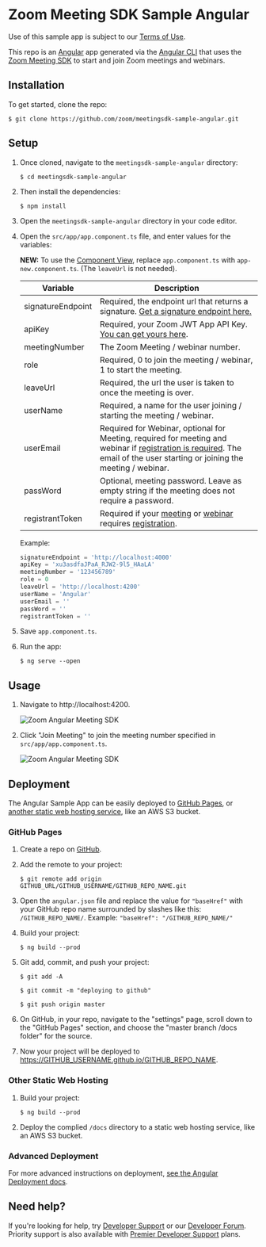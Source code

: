 # Zoom Meeting SDK Sample Angular

Use of this sample app is subject to our [Terms of Use](https://zoom.us/docs/en-us/zoom_api_license_and_tou.html).

This repo is an [Angular](https://angular.io/) app generated via the [Angular CLI](https://cli.angular.io/) that uses the [Zoom Meeting SDK](https://marketplace.zoom.us/docs/sdk/native-sdks/web) to start and join Zoom meetings and webinars.

## Installation

To get started, clone the repo:

`$ git clone https://github.com/zoom/meetingsdk-sample-angular.git`

## Setup

1. Once cloned, navigate to the `meetingsdk-sample-angular` directory:

   `$ cd meetingsdk-sample-angular`

1. Then install the dependencies:

   `$ npm install`

1. Open the `meetingsdk-sample-angular` directory in your code editor.

1. Open the `src/app/app.component.ts` file, and enter values for the variables:

   **NEW:** To use the [Component View](https://marketplace.zoom.us/docs/sdk/native-sdks/web/component-view), replace `app.component.ts` with `app-new.component.ts`. (The `leaveUrl` is not needed).

   | Variable                   | Description |
   | -----------------------|-------------|
   | signatureEndpoint          | Required, the endpoint url that returns a signature. [Get a signature endpoint here.](https://github.com/zoom/meetingsdk-sample-signature-node.js) |
   | apiKey                   | Required, your Zoom JWT App API Key. [You can get yours here](https://marketplace.zoom.us/develop/create). |
   | meetingNumber                   | The Zoom Meeting / webinar number. |
   | role                   | Required, 0 to join the meeting / webinar, 1 to start the meeting. |
   | leaveUrl                   | Required, the url the user is taken to once the meeting is over. |
   | userName                   | Required, a name for the user joining / starting the meeting / webinar. |
   | userEmail                   | Required for Webinar, optional for Meeting, required for meeting and webinar if [registration is required]([registration](https://support.zoom.us/hc/en-us/articles/360054446052-Managing-meeting-and-webinar-registration)). The email of the user starting or joining the meeting / webinar. |
   | passWord                   | Optional, meeting password. Leave as empty string if the meeting does not require a password. |
   | registrantToken            | Required if your [meeting](https://marketplace.zoom.us/docs/sdk/native-sdks/web/client-view/meetings#join-registered) or [webinar](https://marketplace.zoom.us/docs/sdk/native-sdks/web/client-view/webinars) requires [registration](https://support.zoom.us/hc/en-us/articles/360054446052-Managing-meeting-and-webinar-registration). |

   Example:

   ```js
   signatureEndpoint = 'http://localhost:4000'
   apiKey = 'xu3asdfaJPaA_RJW2-9l5_HAaLA'
   meetingNumber = '123456789'
   role = 0
   leaveUrl = 'http://localhost:4200'
   userName = 'Angular'
   userEmail = ''
   passWord = ''
   registrantToken = ''
   ```

1. Save `app.component.ts`.

1. Run the app:

   `$ ng serve --open`

## Usage

1. Navigate to http://localhost:4200.

   ![Zoom Angular Meeting SDK](https://camo.githubusercontent.com/2302ae1a124c5ba0b780f76477f02da7169bbe7d3928d8579f8b9e6e12919ff6/68747470733a2f2f73332e616d617a6f6e6177732e636f6d2f757365722d636f6e74656e742e73746f706c696768742e696f2f31393830382f31353833373839303537393239)

1. Click "Join Meeting" to join the meeting number specified in `src/app/app.component.ts`.

   ![Zoom Angular Meeting SDK](https://camo.githubusercontent.com/a5fc99286795a8393d62358e35737bc5ab51d50463b230d7a552677017e8fdc3/68747470733a2f2f73332e616d617a6f6e6177732e636f6d2f757365722d636f6e74656e742e73746f706c696768742e696f2f31393830382f31353833373839303639323138)

## Deployment

The Angular Sample App can be easily deployed to [GitHub Pages](#github-pages), or [another static web hosting service](#other-static-web-hosting), like an AWS S3 bucket.

### GitHub Pages

1. Create a repo on [GitHub](https://github.com).

1. Add the remote to your project:

   `$ git remote add origin GITHUB_URL/GITHUB_USERNAME/GITHUB_REPO_NAME.git`

1. Open the `angular.json` file and replace the value for `"baseHref"` with your GitHub repo name surrounded by slashes like this: `/GITHUB_REPO_NAME/`. Example: `"baseHref": "/GITHUB_REPO_NAME/"`

1. Build your project:

   `$ ng build --prod`

1. Git add, commit, and push your project:

   `$ git add -A`

   `$ git commit -m "deploying to github"`

   `$ git push origin master`

1. On GitHub, in your repo, navigate to the "settings" page, scroll down to the "GitHub Pages" section, and choose the "master branch /docs folder" for the source.

1. Now your project will be deployed to https://GITHUB_USERNAME.github.io/GITHUB_REPO_NAME.

### Other Static Web Hosting

1. Build your project:

   `$ ng build --prod`

1. Deploy the complied `/docs` directory to a static web hosting service, like an AWS S3 bucket.

### Advanced Deployment

For more advanced instructions on deployment, [see the Angular Deployment docs](https://angular.io/guide/deployment).

## Need help?

If you're looking for help, try [Developer Support](https://devsupport.zoom.us) or our [Developer Forum](https://devforum.zoom.us). Priority support is also available with [Premier Developer Support](https://zoom.us/docs/en-us/developer-support-plans.html) plans.
